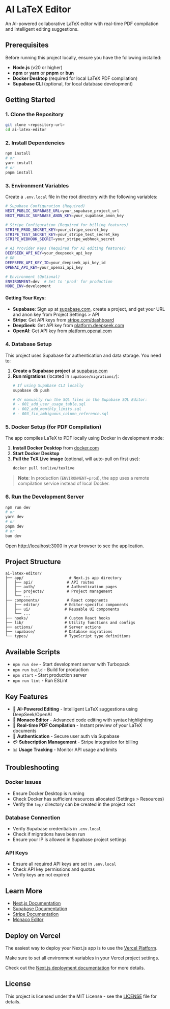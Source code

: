 # AI LaTeX Editor

An AI-powered collaborative LaTeX editor with real-time PDF compilation and intelligent editing suggestions.

## Prerequisites

Before running this project locally, ensure you have the following installed:

- **Node.js** (v20 or higher)
- **npm** or **yarn** or **pnpm** or **bun**
- **Docker Desktop** (required for local LaTeX PDF compilation)
- **Supabase CLI** (optional, for local database development)

## Getting Started

### 1. Clone the Repository

```bash
git clone <repository-url>
cd ai-latex-editor
```

### 2. Install Dependencies

```bash
npm install
# or
yarn install
# or
pnpm install
```

### 3. Environment Variables

Create a `.env.local` file in the root directory with the following variables:

```bash
# Supabase Configuration (Required)
NEXT_PUBLIC_SUPABASE_URL=your_supabase_project_url
NEXT_PUBLIC_SUPABASE_ANON_KEY=your_supabase_anon_key

# Stripe Configuration (Required for billing features)
STRIPE_PROD_SECRET_KEY=your_stripe_secret_key
STRIPE_TEST_SECRET_KEY=your_stripe_test_secret_key
STRIPE_WEBHOOK_SECRET=your_stripe_webhook_secret

# AI Provider Keys (Required for AI editing features)
DEEPSEEK_API_KEY=your_deepseek_api_key
# OR
DEEPSEEK_API_KEY_ID=your_deepseek_api_key_id
OPENAI_API_KEY=your_openai_api_key

# Environment (Optional)
ENVIRONMENT=dev  # Set to 'prod' for production
NODE_ENV=development
```

#### Getting Your Keys:

- **Supabase**: Sign up at [supabase.com](https://supabase.com), create a project, and get your URL and anon key from Project Settings > API
- **Stripe**: Get API keys from [stripe.com/dashboard](https://dashboard.stripe.com/apikeys)
- **DeepSeek**: Get API key from [platform.deepseek.com](https://platform.deepseek.com)
- **OpenAI**: Get API key from [platform.openai.com](https://platform.openai.com/api-keys)

### 4. Database Setup

This project uses Supabase for authentication and data storage. You need to:

1. **Create a Supabase project** at [supabase.com](https://supabase.com)
2. **Run migrations** (located in `supabase/migrations/`):
   ```bash
   # If using Supabase CLI locally
   supabase db push
   
   # Or manually run the SQL files in the Supabase SQL Editor:
   # - 001_add_user_usage_table.sql
   # - 002_add_monthly_limits.sql
   # - 003_fix_ambiguous_column_reference.sql
   ```

### 5. Docker Setup (for PDF Compilation)

The app compiles LaTeX to PDF locally using Docker in development mode:

1. **Install Docker Desktop** from [docker.com](https://www.docker.com/products/docker-desktop)
2. **Start Docker Desktop**
3. **Pull the TeX Live image** (optional, will auto-pull on first use):
   ```bash
   docker pull texlive/texlive
   ```

> **Note**: In production (`ENVIRONMENT=prod`), the app uses a remote compilation service instead of local Docker.

### 6. Run the Development Server

```bash
npm run dev
# or
yarn dev
# or
pnpm dev
# or
bun dev
```

Open [http://localhost:3000](http://localhost:3000) in your browser to see the application.

## Project Structure

```
ai-latex-editor/
├── app/                    # Next.js app directory
│   ├── api/               # API routes
│   ├── auth/              # Authentication pages
│   ├── projects/          # Project management
│   └── ...
├── components/            # React components
│   ├── editor/           # Editor-specific components
│   ├── ui/               # Reusable UI components
│   └── ...
├── hooks/                # Custom React hooks
├── lib/                  # Utility functions and configs
├── actions/              # Server actions
├── supabase/             # Database migrations
└── types/                # TypeScript type definitions
```

## Available Scripts

- `npm run dev` - Start development server with Turbopack
- `npm run build` - Build for production
- `npm start` - Start production server
- `npm run lint` - Run ESLint

## Key Features

- 🤖 **AI-Powered Editing** - Intelligent LaTeX suggestions using DeepSeek/OpenAI
- 📝 **Monaco Editor** - Advanced code editing with syntax highlighting
- 📄 **Real-time PDF Compilation** - Instant preview of your LaTeX documents
- 👥 **Authentication** - Secure user auth via Supabase
- 💳 **Subscription Management** - Stripe integration for billing
- 📊 **Usage Tracking** - Monitor API usage and limits

## Troubleshooting

### Docker Issues
- Ensure Docker Desktop is running
- Check Docker has sufficient resources allocated (Settings > Resources)
- Verify the `tmp/` directory can be created in the project root

### Database Connection
- Verify Supabase credentials in `.env.local`
- Check if migrations have been run
- Ensure your IP is allowed in Supabase project settings

### API Keys
- Ensure all required API keys are set in `.env.local`
- Check API key permissions and quotas
- Verify keys are not expired

## Learn More

- [Next.js Documentation](https://nextjs.org/docs)
- [Supabase Documentation](https://supabase.com/docs)
- [Stripe Documentation](https://stripe.com/docs)
- [Monaco Editor](https://microsoft.github.io/monaco-editor/)

## Deploy on Vercel

The easiest way to deploy your Next.js app is to use the [Vercel Platform](https://vercel.com/new?utm_medium=default-template&filter=next.js&utm_source=create-next-app&utm_campaign=create-next-app-readme).

Make sure to set all environment variables in your Vercel project settings.

Check out the [Next.js deployment documentation](https://nextjs.org/docs/app/building-your-application/deploying) for more details.

## License

This project is licensed under the MIT License - see the [LICENSE](LICENSE) file for details.
